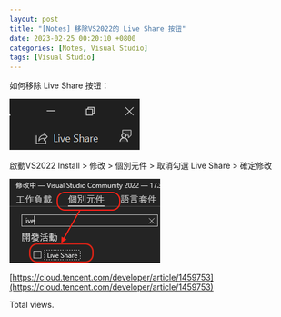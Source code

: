 ```yaml
---
layout: post
title: "[Notes] 移除VS2022的 Live Share 按钮"
date: 2023-02-25 00:20:10 +0800
categories: [Notes, Visual Studio]
tags: [Visual Studio]
---
```


如何移除 Live Share 按钮：

![](/assets/img/post/vs-live-share-button.png)


啟動VS2022 Install > 修改 > 個別元件 > 取消勾選 Live Share > 確定修改

![](/assets/img/post/vs-live-share-remove.png)


[https://cloud.tencent.com/developer/article/1459753](https://cloud.tencent.com/developer/article/1459753)

<!-- script pointing to busuanzi.js start-->
<script async src="/assets/js/busuanzi.pure.mini.js"></script>
<span id="busuanzi_container_page_pv">Total <span id="busuanzi_value_page_pv"></span>views.</span>
<!-- script pointing to busuanzi.js end-->